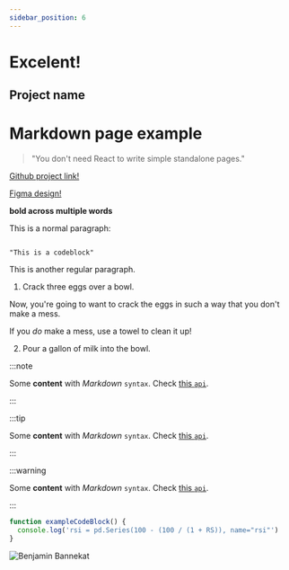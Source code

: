 ```yaml
---
sidebar_position: 6
---
```


# Excelent!

## Project name

# Markdown page example

> "You don't need React to write simple standalone pages."

[Github project link!](https://docs.github.com/)

[Figma design!](https://www.figma.com)

**bold across multiple words**

<p>This is a normal paragraph:</p>

<pre><code>
"This is a codeblock"
</code></pre>

This is another regular paragraph.

1. Crack three eggs over a bowl.

Now, you're going to want to crack the eggs in such a way that you don't make a mess.

If you _do_ make a mess, use a towel to clean it up!

2. Pour a gallon of milk into the bowl.

:::note

Some **content** with _Markdown_ `syntax`. Check [this `api`](#).

:::

:::tip

Some **content** with _Markdown_ `syntax`. Check [this `api`](#).

:::

:::warning

Some **content** with _Markdown_ `syntax`. Check [this `api`](#).

:::

```js
function exampleCodeBlock() {
  console.log('rsi = pd.Series(100 - (100 / (1 + RS)), name="rsi"')
}
```

![Benjamin Bannekat](https://octodex.github.com/images/bannekat.png)

[father]: http://octodex.github.com/images/founding-father.jpg
